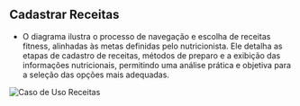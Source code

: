 ## Cadastrar Receitas

- O diagrama ilustra o processo de navegação e escolha de receitas fitness, alinhadas às metas definidas pelo nutricionista. Ele detalha as etapas de cadastro de receitas, métodos de preparo e a exibição das informações nutricionais, permitindo uma análise prática e objetiva para a seleção das opções mais adequadas.

![Caso de Uso Receitas](https://github.com/user-attachments/assets/784d8584-9cb1-4ac1-9548-534bb012fefd)
